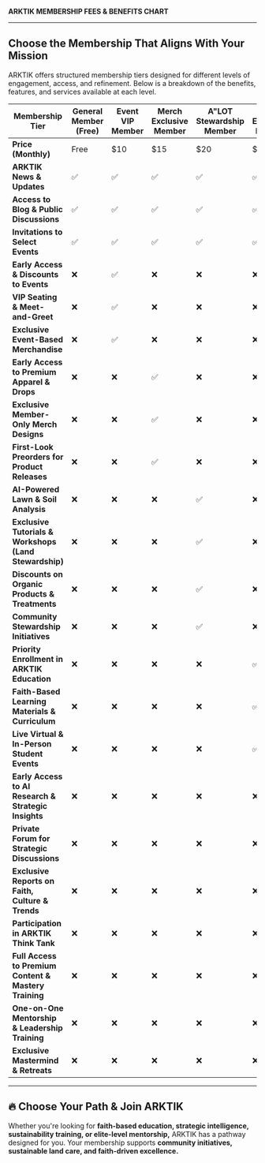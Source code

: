 **ARKTIK MEMBERSHIP FEES & BENEFITS CHART**

---

## **Choose the Membership That Aligns With Your Mission**
ARKTIK offers structured membership tiers designed for different levels of engagement, access, and refinement. Below is a breakdown of the benefits, features, and services available at each level.

| **Membership Tier**       | **General Member** (Free) | **Event VIP Member** | **Merch Exclusive Member** | **A"LOT Stewardship Member** | **ARKTIK Education Member** | **ARKTIK Intelligence Member** | **ARKTIK Premium Member** |
|--------------------------|------------------|-----------------|--------------------|----------------------|------------------|---------------------|-------------------|
| **Price (Monthly)** | Free | $10 | $15 | $20 | $25 | $30 | $50 |
| **ARKTIK News & Updates** | ✅ | ✅ | ✅ | ✅ | ✅ | ✅ | ✅ |
| **Access to Blog & Public Discussions** | ✅ | ✅ | ✅ | ✅ | ✅ | ✅ | ✅ |
| **Invitations to Select Events** | ✅ | ✅ | ✅ | ✅ | ✅ | ✅ | ✅ |
| **Early Access & Discounts to Events** | ❌ | ✅ | ❌ | ❌ | ❌ | ❌ | ✅ |
| **VIP Seating & Meet-and-Greet** | ❌ | ✅ | ❌ | ❌ | ❌ | ❌ | ✅ |
| **Exclusive Event-Based Merchandise** | ❌ | ✅ | ❌ | ❌ | ❌ | ❌ | ✅ |
| **Early Access to Premium Apparel & Drops** | ❌ | ❌ | ✅ | ❌ | ❌ | ❌ | ✅ |
| **Exclusive Member-Only Merch Designs** | ❌ | ❌ | ✅ | ❌ | ❌ | ❌ | ✅ |
| **First-Look Preorders for Product Releases** | ❌ | ❌ | ✅ | ❌ | ❌ | ❌ | ✅ |
| **AI-Powered Lawn & Soil Analysis** | ❌ | ❌ | ❌ | ✅ | ❌ | ❌ | ✅ |
| **Exclusive Tutorials & Workshops (Land Stewardship)** | ❌ | ❌ | ❌ | ✅ | ❌ | ❌ | ✅ |
| **Discounts on Organic Products & Treatments** | ❌ | ❌ | ❌ | ✅ | ❌ | ❌ | ✅ |
| **Community Stewardship Initiatives** | ❌ | ❌ | ❌ | ✅ | ❌ | ❌ | ✅ |
| **Priority Enrollment in ARKTIK Education** | ❌ | ❌ | ❌ | ❌ | ✅ | ❌ | ✅ |
| **Faith-Based Learning Materials & Curriculum** | ❌ | ❌ | ❌ | ❌ | ✅ | ❌ | ✅ |
| **Live Virtual & In-Person Student Events** | ❌ | ❌ | ❌ | ❌ | ✅ | ❌ | ✅ |
| **Early Access to AI Research & Strategic Insights** | ❌ | ❌ | ❌ | ❌ | ❌ | ✅ | ✅ |
| **Private Forum for Strategic Discussions** | ❌ | ❌ | ❌ | ❌ | ❌ | ✅ | ✅ |
| **Exclusive Reports on Faith, Culture & Trends** | ❌ | ❌ | ❌ | ❌ | ❌ | ✅ | ✅ |
| **Participation in ARKTIK Think Tank** | ❌ | ❌ | ❌ | ❌ | ❌ | ✅ | ✅ |
| **Full Access to Premium Content & Mastery Training** | ❌ | ❌ | ❌ | ❌ | ❌ | ❌ | ✅ |
| **One-on-One Mentorship & Leadership Training** | ❌ | ❌ | ❌ | ❌ | ❌ | ❌ | ✅ |
| **Exclusive Mastermind & Retreats** | ❌ | ❌ | ❌ | ❌ | ❌ | ❌ | ✅ |

---

## **🔥 Choose Your Path & Join ARKTIK**
Whether you're looking for **faith-based education, strategic intelligence, sustainability training, or elite-level mentorship,** ARKTIK has a pathway designed for you. Your membership supports **community initiatives, sustainable land care, and faith-driven excellence.**


